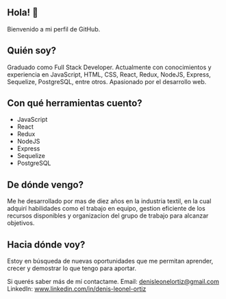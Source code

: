 ## Hola! 👋
Bienvenido a mi perfil de GitHub.

## Quién soy?
Graduado como Full Stack Developer. Actualmente con conocimientos y experiencia en JavaScript, HTML, CSS, React, Redux, NodeJS, Express, Sequelize, PostgreSQL, entre otros. Apasionado por el desarrollo web.

## Con qué herramientas cuento?
<ul>
  <li>JavaScript</li>
  <li>React</li>
  <li>Redux</li>
  <li>NodeJS</li>
  <li>Express</li>
  <li>Sequelize</li>
  <li>PostgreSQL</li>
</ul> 

## De dónde vengo?
Me he desarrollado por mas de diez años en la industria textil, en la cual adquirí habilidades como el trabajo en equipo, gestion eficiente de los recursos disponibles y organizacion del grupo de trabajo para alcanzar objetivos.

## Hacia dónde voy?
Estoy en búsqueda de nuevas oportunidades que me permitan aprender, crecer y demostrar lo que tengo para aportar. 


Si querés saber más de mí contactame. 
Email: denisleonelortiz@gmail.com  
LinkedIn: www.linkedin.com/in/denis-leonel-ortiz
<!--
**denisleonelortiz/denisleonelortiz** is a ✨ _special_ ✨ repository because its `README.md` (this file) appears on your GitHub profile.

Here are some ideas to get you started:

- 🔭 I’m currently working on ...
- 🌱 I’m currently learning ...
- 👯 I’m looking to collaborate on ...
- 🤔 I’m looking for help with ...
- 💬 Ask me about ...
- 📫 How to reach me: ...
- 😄 Pronouns: ...
- ⚡ Fun fact: ...
-->
